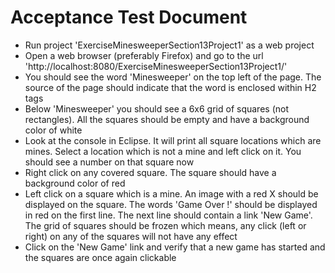 <h1>Acceptance Test Document</h1>

 - Run project 'ExerciseMinesweeperSection13Project1' as a web project
 - Open a web browser (preferably Firefox) and go to the url 'http://localhost:8080/ExerciseMinesweeperSection13Project1/'
 - You should see the word 'Minesweeper' on the top left of the page. The source of the page should indicate that the word is enclosed within H2 tags
 - Below 'Minesweeper' you should see a 6x6 grid of squares (not rectangles). All the squares should be empty and have a background color of white
 - Look at the console in Eclipse. It will print all square locations which are mines. Select a location which is not a mine and left click on it. You should see a number on that square now
 - Right click on any covered square. The square should have a background color of red
 - Left click on a square which is a mine. An image with a red X should be displayed on the square. The words 'Game Over !' should be displayed  in red on the first line. The next line should contain a link 'New Game'. The grid of squares should be frozen which means, any click (left or right) on any of the squares will not have any effect
 - Click on the 'New Game' link and verify that a new game has started and the squares are once again clickable
 
